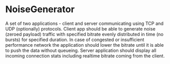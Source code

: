 # NoiseGenerator
A set of two applications - client and server communicating using TCP and UDP (optionally) protocols. Client app should be able to generate noise (zeroed payload) traffic with specified bitrate evenly distributed in time (no bursts) for specified duration. In case of congested or insufficient performance network the application should lower the bitrate until it is able to push the data without queueing. Server application should display all incoming connection stats including realtime bitrate coming from the client.
